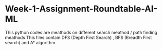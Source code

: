 # Week-1-Assignment-Roundtable-AI-ML
This python codes are meathods on different search meathod / path finding meathods
This files contain DFS (Depth First Search) , BFS (Breadth First search) and A* algorithm
